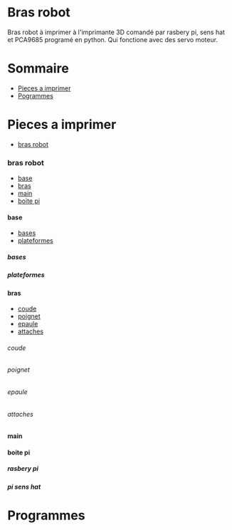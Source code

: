 Bras robot
==========

Bras robot à imprimer à l'imprimante 3D comandé par rasbery pi, sens hat et PCA9685 programé en python. Qui fonctione avec des
servo moteur.

Sommaire
========

  + [Pieces a imprimer](#pieces-a-imprimer)
  + [Pogrammes](#programmes)

Pieces a imprimer
=================

+ [bras robot](#bras-robot)

### bras robot 

+ [base](#base)
+ [bras](#bras)
+ [main](#main)
+ [boite pi](#boite-pi)

#### base

+ [bases](#bases)
+ [plateformes](#plateformes)

##### bases

##### plateformes

#### bras

+ [coude](#coude)
+ [poignet](#poignet)
+ [epaule](#epaule)
+ [attaches](#attaches)

###### coude
###### poignet
###### epaule
###### attaches
#### main


#### boite pi

##### rasbery pi

##### pi sens hat

Programmes
==========
